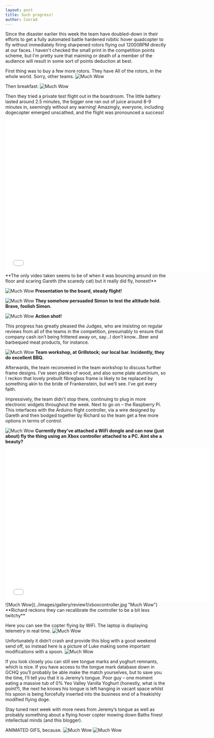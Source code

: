 ```yaml
---
layout: post
title: Such progress!
author: Conrad
---
```


Since the disaster earlier this week the team have doubled-down in their efforts to get a fully automated battle hardened robitic hover quadcopter to fly without immediately firing sharpened rotors flying out 12000RPM directly at our faces. I haven't checked the small print in the competition points scheme, but I'm pretty sure that maiming or death of a member of the audience will result in some sort of points deduction at best.

First thing was to buy a few more rotors. They have All of the rotors, in the whole world. Sorry, other teams.
![Much Wow](../images/gallery/review1/rotors.jpg "Much Wow")

Then breakfast:
![Much Wow](../images/gallery/review1/breakfast.jpg "Much Wow")

Then they tried a private test flight out in the boardroom. The little battery lasted around 2.5 minutes, the bigger one ran out of juice around 8-9 minutes in, seemingly without any warning! Amazingly, everyone, including dogecopter emerged unscathed, and the flight was pronounced a success! 

<iframe width="640" height="480" src="//www.youtube.com/embed/oT2VzKDB1co" frameborder="0" allowfullscreen></iframe>
**The only video taken seems to be of when it was bouncing around on the floor and scaring Gareth (the scaredy cat) but it really did fly, honest!**


![Much Wow](../images/gallery/review1/boardroom1.jpg "Much Wow")
**Presentation to the board, steady flight!**

![Much Wow](../images/gallery/review1/althold.jpg "Much Wow")
**They somehow persuaded Simon to test the altitude hold. Brave, foolish Simon.**

![Much Wow](../images/gallery/review1/boardroom2.jpg "Much Wow")
**Action shot!**

This progress has greatly pleased the Judges, who are insisting on regular reviews from all of the teams in the competition, presumably to ensure that company cash isn’t being frittered away on, say...I don’t know…Beer and barbequed meat products, for instance.

![Much Wow](../images/gallery/review1/designmeeting.jpg "Much Wow")
**Team workshop, at Grillstock; our local bar. Incidently, they do excellent BBQ.**

Afterwards, the team reconvened in the team workshop to discuss further frame designs. I’ve seen planks of wood, and also some plate aluminium, so I reckon that lovely prebuilt fibreglass frame is likely to be replaced by something akin to the bride of Frankenstein, but we’ll see. I’ve got every faith.

Impressively, the team didn’t stop there, continuing to plug in more electronic widgets throughout the week. Next to go on – the Raspberry Pi. This interfaces with the Arduino flight controller, via a wire designed by Gareth and then bodged together by Richard so the team get a few more options in terms of control. 

![Much Wow](../images/gallery/review1/picfull.jpg "Much Wow")
**Currently they’ve attached a WiFi dongle and can now (just about) fly the thing using an Xbox controller attached to a PC. Aint she a beauty?**

<iframe width="640" height="480" src="//www.youtube.com/embed/rUOmfPTZNbM" frameborder="0" allowfullscreen></iframe>
![Much Wow](../images/gallery/review1/xboxcontroller.jpg "Much Wow")
**Richard reckons they can recalibrate the controller to be a bit less twitchy**

Here you can see the copter flying by WiFi. The laptop is displaying telemetry in real time.
![Much Wow](../images/gallery/review1/telemetery.jpg "Much Wow")

Unfortunately it didn’t crash and provide this blog with a good weekend send off, so instead here is a picture of Luke making some important modifications with a spoon.
![Much Wow](../images/gallery/review1/spoon.jpg "Much Wow")

If you look closely you can still see tongue marks and yoghurt remnants, which is nice. If you have access to the tongue mark database down in GCHQ you’ll probably be able make the match yourselves, but to save you the time, I’ll tell you that it is Jeremy’s tongue. Poor guy – one moment eating a massive tub of 0% Yeo Valley Vanilla Yoghurt (honestly, what is the point?), the next he knows his tongue is left hanging in vacant space whilst his spoon is being forcefully inserted into the business end of a freakishly modified flying doge.

Stay tuned next week with more news from Jeremy’s tongue as well as probably something about a flying hover copter mowing down Baths finest intellectual minds (and this blogger).

ANIMATED GIFS, because.
![Much Wow](../images/gallery/review1/animated1.gif "Much Wow")
![Much Wow](../images/gallery/review1/animated2.gif "Much Wow")